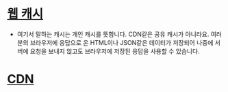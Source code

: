 # [웹 캐시](https://hahahoho5915.tistory.com/33?category=839992)
* 여기서 말하는 캐시는 개인 캐시를 뜻합니다. CDN같은 공유 캐시가 아니라요. 여러분의 브라우저에 응답으로 온 HTML이나 JSON같은 데이터가 저장되어 나중에 서버에 요청을 보내지 않고도 브라우저에 저장된 응답을 사용할 수 있습니다.

# [CDN](https://youtu.be/_kcoeK0ITkQ)
